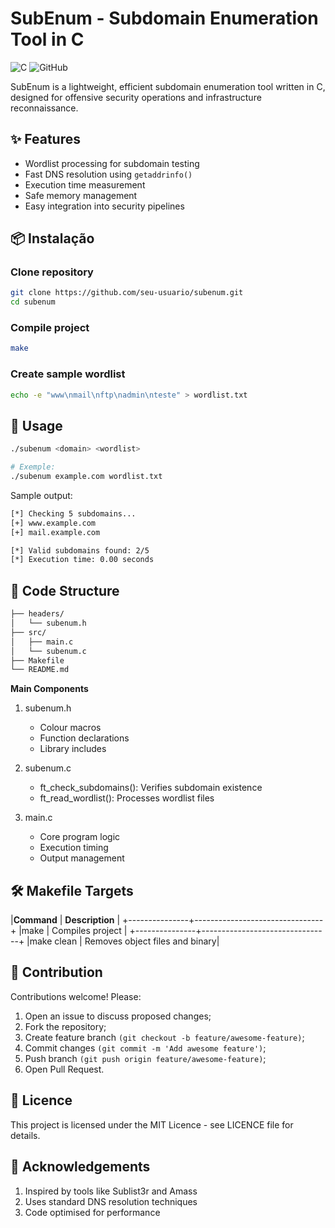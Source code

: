 # SubEnum - Subdomain Enumeration Tool in C
![C](https://img.shields.io/badge/C-00599C?style=for-the-badge&logo=c&logoColor=white)
![GitHub](https://img.shields.io/github/license/seu-usuario/subenum?style=for-the-badge)

SubEnum is a lightweight, efficient subdomain enumeration tool written in C, designed for offensive security operations and infrastructure reconnaissance.

## ✨ Features

- Wordlist processing for subdomain testing
- Fast DNS resolution using `getaddrinfo()`
- Execution time measurement
- Safe memory management
- Easy integration into security pipelines

## 📦 Instalação

### Clone repository
```bash
git clone https://github.com/seu-usuario/subenum.git
cd subenum
```
### Compile project
```bash
make
```
### Create sample wordlist
```bash
echo -e "www\nmail\nftp\nadmin\nteste" > wordlist.txt
```
## 🚀 Usage
```bash
./subenum <domain> <wordlist>

# Exemple:
./subenum example.com wordlist.txt
```

Sample output:
```bash
[*] Checking 5 subdomains...
[+] www.example.com
[+] mail.example.com

[*] Valid subdomains found: 2/5
[*] Execution time: 0.00 seconds
```
## 🧠 Code Structure
```bash
├── headers/
│   └── subenum.h
├── src/
│   ├── main.c
│   └── subenum.c
├── Makefile
└── README.md
```

**Main Components**

1. subenum.h
	- Colour macros
	- Function declarations
	- Library includes

2. subenum.c
	- ft_check_subdomains(): Verifies subdomain existence
	- ft_read_wordlist(): Processes wordlist files

3. main.c
	- Core program logic
    - Execution timing
    - Output management

## 🛠️ Makefile Targets

|**Command**	|	      **Description**        |
+---------------+--------------------------------+
|make		    |         Compiles project       |
+---------------+--------------------------------+
|make clean 	| Removes object files and binary|

## 🤝 Contribution

Contributions welcome! Please:

1. Open an issue to discuss proposed changes;
2. Fork the repository;
3. Create feature branch `(git checkout -b feature/awesome-feature)`;
4. Commit changes `(git commit -m 'Add awesome feature')`;
5. Push branch `(git push origin feature/awesome-feature)`;
6. Open Pull Request.

## 📄 Licence

This project is licensed under the MIT Licence - see LICENCE file for details.

## 🙌 Acknowledgements

1. Inspired by tools like Sublist3r and Amass
2. Uses standard DNS resolution techniques
3. Code optimised for performance
